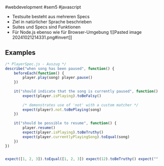 #webdevelopment #sem5 #javascript 

- Testsuite besteht aus mehreren Specs
- Ziel in natürlicher Sprache beschrieben
- Suites und Specs sind Funktionen
- Für Node.js ebenso wie für Browser-Umgebung
![[Pasted image 20241021214331.png#invert]]
## Examples
```js
/* PlayerSpec.js - Auszug */
describe("when song has been paused", function() {
	beforeEach(function() {
		player.play(song) player.pause()
	})
	
	it("should indicate that the song is currently paused", function() {
		expect(player.isPlaying).toBeFalsy()
		
		/* demonstrates use of 'not' with a custom matcher */
		expect(player).not.toBePlaying(song)
	})
	
	it("should be possible to resume", function() {
		player.resume()
		expect(player.isPlaying).toBeTruthy()
		expect(player.currentlyPlayingSong).toEqual(song)
	})
})


expect([1, 2, 3]).toEqual([1, 2, 3]) expect(12).toBeTruthy() expect("").toBeFalsy() expect("Hello planet").not.toContain("world") expect(null).toBeNull() expect(8).toBeGreaterThan(5) expect(12.34).toBeCloseTo(12.3, 1) expect("horse_ebooks.jpg").toMatch(/\w+.(jpg|gif|png|svg)/i)
```